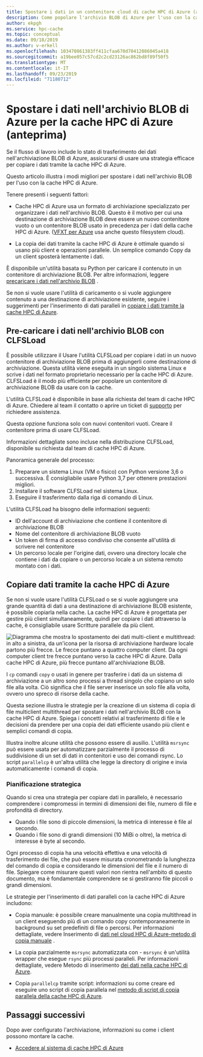 ```yaml
---
title: Spostare i dati in un contenitore cloud di cache HPC di Azure (anteprima)
description: Come popolare l'archivio BLOB di Azure per l'uso con la cache HPC di Azure
author: ekpgh
ms.service: hpc-cache
ms.topic: conceptual
ms.date: 09/18/2019
ms.author: v-erkell
ms.openlocfilehash: 103470861383ff411cfaa670d70412086045a418
ms.sourcegitcommit: a19bee057c57cd2c2cd23126ac862bd8f89f50f5
ms.translationtype: MT
ms.contentlocale: it-IT
ms.lasthandoff: 09/23/2019
ms.locfileid: "71180712"
---
```

# <a name="move-data-to-azure-blob-storage-for-azure-hpc-cache-preview"></a>Spostare i dati nell'archivio BLOB di Azure per la cache HPC di Azure (anteprima)

Se il flusso di lavoro include lo stato di trasferimento dei dati nell'archiviazione BLOB di Azure, assicurarsi di usare una strategia efficace per copiare i dati tramite la cache HPC di Azure.

Questo articolo illustra i modi migliori per spostare i dati nell'archivio BLOB per l'uso con la cache HPC di Azure.

Tenere presenti i seguenti fattori:

* Cache HPC di Azure usa un formato di archiviazione specializzato per organizzare i dati nell'archivio BLOB. Questo è il motivo per cui una destinazione di archiviazione BLOB deve essere un nuovo contenitore vuoto o un contenitore BLOB usato in precedenza per i dati della cache HPC di Azure. ([VFXT per Azure](https://azure.microsoft.com/services/storage/avere-vfxt/) usa anche questo filesystem cloud).

* La copia dei dati tramite la cache HPC di Azure è ottimale quando si usano più client e operazioni parallele. Un semplice comando Copy da un client sposterà lentamente i dati.

È disponibile un'utilità basata su Python per caricare il contenuto in un contenitore di archiviazione BLOB. Per altre informazioni, leggere [precaricare i dati nell'archivio BLOB](#pre-load-data-in-blob-storage-with-clfsload) .

Se non si vuole usare l'utilità di caricamento o si vuole aggiungere contenuto a una destinazione di archiviazione esistente, seguire i suggerimenti per l'inserimento di dati paralleli in [copiare i dati tramite la cache HPC di Azure](#copy-data-through-the-azure-hpc-cache). 

## <a name="pre-load-data-in-blob-storage-with-clfsload"></a>Pre-caricare i dati nell'archivio BLOB con CLFSLoad

È possibile utilizzare il <!--[Avere CLFSLoad](https://aka.ms/avere-clfsload)--> Usare l'utilità CLFSLoad per copiare i dati in un nuovo contenitore di archiviazione BLOB prima di aggiungerli come destinazione di archiviazione. Questa utilità viene eseguita in un singolo sistema Linux e scrive i dati nel formato proprietario necessario per la cache HPC di Azure. CLFSLoad è il modo più efficiente per popolare un contenitore di archiviazione BLOB da usare con la cache.

L'utilità CLFSLoad è disponibile in base alla richiesta del team di cache HPC di Azure. Chiedere al team il contatto o aprire un ticket di [supporto](hpc-cache-support-ticket.md) per richiedere assistenza.

Questa opzione funziona solo con nuovi contenitori vuoti. Creare il contenitore prima di usare CLFSLoad.

Informazioni dettagliate sono incluse nella distribuzione CLFSLoad, disponibile su richiesta dal team di cache HPC di Azure. <!-- [Avere CLFSLoad readme](https://github.com/microsoft/Avere-CLFSLoad/blob/master/README.md). --><!-- caution literal link -->

Panoramica generale del processo:

1. Preparare un sistema Linux (VM o fisico) con Python versione 3,6 o successiva. È consigliabile usare Python 3,7 per ottenere prestazioni migliori.
1. Installare il software CLFSLoad nel sistema Linux.
1. Eseguire il trasferimento dalla riga di comando di Linux.

L'utilità CLFSLoad ha bisogno delle informazioni seguenti:

* ID dell'account di archiviazione che contiene il contenitore di archiviazione BLOB
* Nome del contenitore di archiviazione BLOB vuoto
* Un token di firma di accesso condiviso che consente all'utilità di scrivere nel contenitore
* Un percorso locale per l'origine dati, ovvero una directory locale che contiene i dati da copiare o un percorso locale a un sistema remoto montato con i dati.

<!-- The requirements are explained in detail in the [Avere CLFSLoad readme](https://aka.ms/avere-clfsload). -->

## <a name="copy-data-through-the-azure-hpc-cache"></a>Copiare dati tramite la cache HPC di Azure

Se non si vuole usare l'utilità CLFSLoad o se si vuole aggiungere una grande quantità di dati a una destinazione di archiviazione BLOB esistente, è possibile copiarla nella cache. La cache HPC di Azure è progettata per gestire più client simultaneamente, quindi per copiare i dati attraverso la cache, è consigliabile usare Scritture parallele da più client.

![Diagramma che mostra lo spostamento dei dati multi-client e multithread: in alto a sinistra, da un'icona per la risorsa di archiviazione hardware locale partono più frecce. Le frecce puntano a quattro computer client. Da ogni computer client tre frecce puntano verso la cache HPC di Azure. Dalla cache HPC di Azure, più frecce puntano all'archiviazione BLOB.](media/hpc-cache-parallel-ingest.png) 

I ``cp`` comandi ``copy`` o usati in genere per trasferire i dati da un sistema di archiviazione a un altro sono processi a thread singolo che copiano un solo file alla volta. Ciò significa che il file server inserisce un solo file alla volta, ovvero uno spreco di risorse della cache.

Questa sezione illustra le strategie per la creazione di un sistema di copia di file multiclient multithread per spostare i dati nell'archivio BLOB con la cache HPC di Azure. Spiega i concetti relativi al trasferimento di file e le decisioni da prendere per una copia dei dati efficiente usando più client e semplici comandi di copia.

Illustra inoltre alcune utilità che possono essere di ausilio. L'utilità ``msrsync`` può essere usata per automatizzare parzialmente il processo di suddivisione di un set di dati in contenitori e uso dei comandi rsync. Lo script ``parallelcp`` è un'altra utilità che legge la directory di origine e invia automaticamente i comandi di copia.

### <a name="strategic-planning"></a>Pianificazione strategica

Quando si crea una strategia per copiare dati in parallelo, è necessario comprendere i compromessi in termini di dimensioni dei file, numero di file e profondità di directory.

* Quando i file sono di piccole dimensioni, la metrica di interesse è file al secondo.
* Quando i file sono di grandi dimensioni (10 MiBi o oltre), la metrica di interesse è byte al secondo.

Ogni processo di copia ha una velocità effettiva e una velocità di trasferimento dei file, che può essere misurata cronometrando la lunghezza del comando di copia e considerando le dimensioni del file e il numero di file. Spiegare come misurare questi valori non rientra nell'ambito di questo documento, ma è fondamentale comprendere se si gestiranno file piccoli o grandi dimensioni.

Le strategie per l'inserimento di dati paralleli con la cache HPC di Azure includono:

* Copia manuale: è possibile creare manualmente una copia multithread in un client eseguendo più di un comando copy contemporaneamente in background su set predefiniti di file o percorsi. Per informazioni dettagliate, vedere Inserimento di [dati nel cloud HPC di Azure-metodo di copia manuale](hpc-cache-ingest-manual.md) .

* La copia parzialmente ``msrsync`` automatizzata con  -  ``msrsync`` è un'utilità wrapper che esegue ``rsync`` più processi paralleli. Per informazioni dettagliate, vedere Metodo di inserimento [dei dati nella cache HPC di Azure](hpc-cache-ingest-msrsync.md).

* Copia ``parallelcp`` tramite script: informazioni su come creare ed eseguire uno script di copia parallela nel [metodo di script di copia parallela della cache HPC di Azure](hpc-cache-ingest-parallelcp.md).

## <a name="next-steps"></a>Passaggi successivi

Dopo aver configurato l'archiviazione, informazioni su come i client possono montare la cache.

* [Accedere al sistema di cache HPC di Azure](hpc-cache-mount.md)
